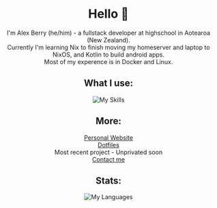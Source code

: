 <div align="center">

# Hello 👋
I'm Alex Berry (he/him) - a fullstack developer at highschool in Aotearoa (New Zealand).  
Currently I'm learning Nix to finish moving my homeserver and laptop to NixOS, and Kotlin to build android apps.  
Most of my experence is in Docker and Linux.  
## What I use:
![My Skills](https://skillicons.dev/icons?i=ts,nix,docker,astro,postman,js,vue,arch,linux,kotlin,arduino,bun&theme=dark&perline=4)
## More:
<a href= "https://alex-berry.net">Personal Website </a>  
<a href= "https://github.com/AlexBerry0/dots">Dotfiles</a>  
Most recent project - Unprivated soon  
<a href="mailto:me@alex-berry.net">Contact me</a>  
## Stats:
![My Languages](https://github-readme-stats.vercel.app/api/top-langs/?username=AlexBerry0&layout=compact&exclude_repo=Modded-Catppuccin-Mocha-GTK-theme&theme=catppuccin_mocha&hide=shell,html)

</div>
